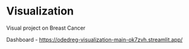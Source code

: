 # Visualization
Visual project on Breast Cancer

Dashboard - https://odedreg-visualization-main-ok7zvh.streamlit.app/ 
